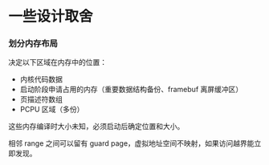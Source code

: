 # 一些设计取舍

### 划分内存布局

决定以下区域在内存中的位置：
- 内核代码数据
- 启动阶段申请占用的内存（重要数据结构备份、framebuf 离屏缓冲区）
- 页描述符数组
- PCPU 区域（多份）

这些内存编译时大小未知，必须启动后确定位置和大小。

相邻 range 之间可以留有 guard page，虚拟地址空间不映射，如果访问越界能立即发现。

